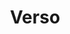 ---
title: Verso
layout: dashboard
permalink: /verso.html
dashboard:
  data_sources:
    biannual: /kpidata/verso.csv
  default_frequency: biannual
  default_tab: chart
  charts:
    - type: bar
      title: Total Profiles
      datasets:
        - row_index: 0
    - type: line
      title: Research Output Downloads and Views
      datasets:
        - row_index: 1
        - row_index: 2
    - type: bar
      title: Research Assets and Number of Articles
      datasets:
        - row_index: 3
        - row_index: 4
    - type: bar
      title: Non-Article Assets
      datasets:
        - row_index: 5
        - row_index: 6
        - row_index: 7
        - row_index: 8
        - row_index: 9
        - row_index: 10
        - row_index: 11
---
